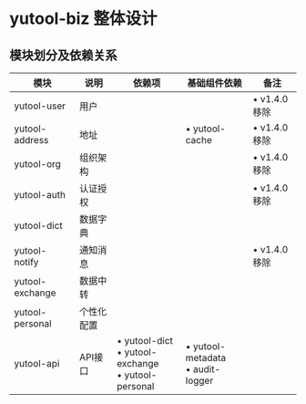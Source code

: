 # yutool-biz 整体设计

## 模块划分及依赖关系
| **模块** | **说明** | **依赖项** | **基础组件依赖** | **备注** |
| --- | --- | --- | --- | --- |
| yutool-user | 用户 |  |  | • v1.4.0移除 |
| yutool-address | 地址 |  | • yutool-cache | • v1.4.0移除 |
| yutool-org | 组织架构 |  |  | • v1.4.0移除 |
| yutool-auth | 认证授权 |  |  | • v1.4.0移除 |
| yutool-dict | 数据字典 |  |  |  |
| yutool-notify | 通知消息 |  |  | • v1.4.0移除 |
| yutool-exchange | 数据中转 |  |  |  |
| yutool-personal | 个性化配置 |  |  |  |
| yutool-api | API接口 | • yutool-dict <br>• yutool-exchange <br>• yutool-personal | • yutool-metadata <br>• audit-logger |  |


